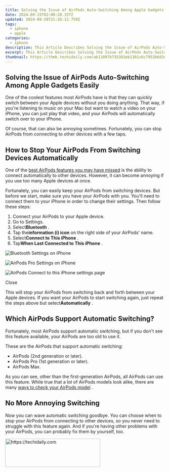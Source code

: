 ```yaml
---
title: Solving the Issue of AirPods Auto-Switching Among Apple Gadgets Easily
date: 2024-09-15T02:00:28.337Z
updated: 2024-09-20T21:26:12.759Z
tags:
  - iphone
  - apple
categories:
  - iphone
description: This Article Describes Solving the Issue of AirPods Auto-Switching Among Apple Gadgets Easily
excerpt: This Article Describes Solving the Issue of AirPods Auto-Switching Among Apple Gadgets Easily
thumbnail: https://thmb.techidaily.com/ab11097b735383eb1301c6c7953b6d3e90027241dcabace0ad8db43fe24b30d7.jpg
---
```


## Solving the Issue of AirPods Auto-Switching Among Apple Gadgets Easily

 One of the coolest features most AirPods have is that they can quickly switch between your Apple devices without you doing anything. That way, if you're listening to music on your Mac but want to watch a video on your iPhone, you can just play that video, and your AirPods will automatically switch over to your iPhone.

 Of course, that can also be annoying sometimes. Fortunately, you can stop AirPods from connecting to other devices with a few taps.

## How to Stop Your AirPods From Switching Devices Automatically

 One of the [best AirPods features you may have missed](http://www.makeuseof.com/airpods-features-might-have-missed/) is the ability to connect automatically to other devices. However, it can become annoying if you use too many Apple devices at once.

 Fortunately, you can easily keep your AirPods from switching devices. But before we start, make sure you have your AirPods with you. You'll need to connect them to your iPhone in order to change their settings. Then follow these steps:

1. Connect your AirPods to your Apple device.
2. Go to Settings.
3. Select**Bluetooth** .
4. Tap the**information (i) icon** on the right side of your AirPods' name.
5. Select**Connect to This iPhone** .
6. Tap**When Last Connected to This iPhone** .

![Bluetooth Settings on iPhone](https://static1.makeuseofimages.com/wordpress/wp-content/uploads/2023/07/bluetooth-settings-iphone.jpeg)

![AirPods Pro Settings on iPhone](https://static1.makeuseofimages.com/wordpress/wp-content/uploads/2023/07/airpods-pro-settings-on-iphone.jpeg)

![AirPods Connect to this iPhone settings page](https://static1.makeuseofimages.com/wordpress/wp-content/uploads/2023/07/airpods-connect-to-this-iphone-feature.jpeg)

Close

 This will stop your AirPods from switching back and forth between your Apple devices. If you want your AirPods to start switching again, just repeat the steps above but select**Automatically** .

## Which AirPods Support Automatic Switching?

 Fortunately, most AirPods support automatic switching, but if you don't see this feature available, your AirPods are too old to use it.

These are the AirPods that support automatic switching:

* AirPods (2nd generation or later).
* AirPods Pro (1st generation or later).
* AirPods Max.

 As you can see, other than the first-generation AirPods, all AirPods can use this feature. While true that a lot of AirPods models look alike, there are many [ways to check your AirPods model](https://www.makeuseof.com/how-to-check-airpods-model/) .

## No More Annoying Switching

 Now you can wave automatic switching goodbye. You can choose when to stop your AirPods from connecting to other devices, so you never need to struggle with this feature again. And if you're having other problems with your AirPods, you can probably fix them by yourself, too.

<ins class="adsbygoogle"
     style="display:block"
     data-ad-format="autorelaxed"
     data-ad-client="ca-pub-7571918770474297"
     data-ad-slot="1223367746"></ins>

<ins class="adsbygoogle"
     style="display:block"
     data-ad-client="ca-pub-7571918770474297"
     data-ad-slot="8358498916"
     data-ad-format="auto"
     data-full-width-responsive="true"></ins>



<!-- affiliate ads begin -->
<a href="https://united.elfm.net/c/5597632/2139557/4704" target="_top" id="2139557">
  <img src="//a.impactradius-go.com/display-ad/4704-2139557" border="0" alt="https://techidaily.com" width="300" height="90"/>
</a>
<img height="0" width="0" src="https://united.elfm.net/i/5597632/2139557/4704" style="position:absolute;visibility:hidden;" border="0" />
<!-- affiliate ads end -->

